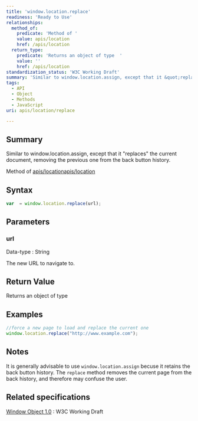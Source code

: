 ```yaml
---
title: 'window.location.replace'
readiness: 'Ready to Use'
relationships:
  method_of:
    predicate: 'Method of '
    value: apis/location
    href: /apis/location
  return_type:
    predicate: 'Returns an object of type  '
    value: ''
    href: /apis/location
standardization_status: 'W3C Working Draft'
summary: 'Similar to window.location.assign, except that it &quot;replaces&quot; the current document, removing the previous one from the back button history.'
tags:
  - API
  - Object
  - Methods
  - JavaScript
uri: apis/location/replace

---
```

## Summary

Similar to window.location.assign, except that it &quot;replaces&quot; the current document, removing the previous one from the back button history.

Method of [apis/location](/apis/location)[apis/location](/apis/location)

## Syntax

``` js
var  = window.location.replace(url);
```

## Parameters

### url

 Data-type
:   String

 The new URL to navigate to.

## Return Value

Returns an object of type

## Examples

``` js
//force a new page to load and replace the current one
window.location.replace("http://www.example.com");
```

## Notes

It is generally advisable to use `window.location.assign` becuse it retains the back button history. The `replace` method removes the current page from the back history, and therefore may confuse the user.

## Related specifications

[Window Object 1.0](http://www.w3.org/TR/Window/)
:   W3C Working Draft
